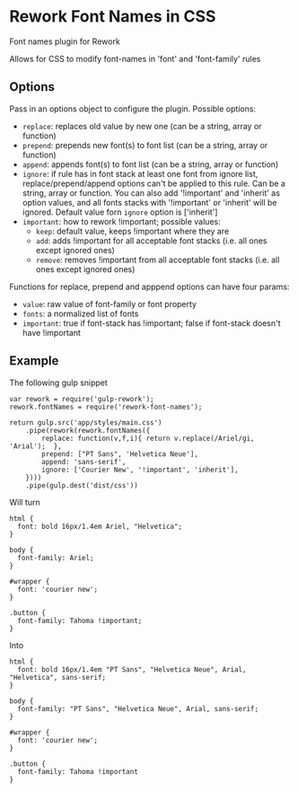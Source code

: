 Rework Font Names in CSS
======

Font names plugin for Rework

Allows for CSS to modify font-names in 'font' and 'font-family' rules

## Options

Pass in an options object to configure the plugin. Possible options:

* `replace`: replaces old value by new one (can be a string, array or function)
* `prepend`: prepends new font(s) to font list (can be a string, array or function)
* `append`: appends font(s) to font list (can be a string, array or function)
* `ignore`: if rule has in font stack at least one font from ignore list, replace/prepend/append options can't be applied to this rule. Can be a string, array or function. You can also add '!important' and 'inherit' as option values, and all fonts stacks with '!important' or 'inherit' will be ignored. Default value forn `ignore` option is ['inherit'] 
* `important`: how to rework !important;  possible values:
  * `keep`: default value, keeps !important where they are
  * `add`: adds !important for all acceptable font stacks (i.e. all ones except ignored ones)
  * `remove`: removes !important from all acceptable font stacks (i.e. all ones except ignored ones)

Functions for replace, prepend and apppend options can have four params:
* `value`: raw value of font-family or font property
* `fonts`: a normalized list of fonts
* `important`: true if font-stack has !important; false if font-stack doesn't have !important

## Example 

The following gulp snippet

    var rework = require('gulp-rework');
    rework.fontNames = require('rework-font-names');
 
    return gulp.src('app/styles/main.css')
        .pipe(rework(rework.fontNames({
            replace: function(v,f,i){ return v.replace(/Ariel/gi, 'Arial');  },
            prepend: ["PT Sans", 'Helvetica Neue'],
            append: 'sans-serif',
            ignore: ['Courier New', '!important', 'inherit'],
        })))
        .pipe(gulp.dest('dist/css'))
 
Will turn

    html {
      font: bold 16px/1.4em Ariel, "Helvetica";
    }
    
    body {
      font-family: Ariel; 
    }
    
    #wrapper {
      font: 'courier new';
    }
    
    .button {
      font-family: Tahoma !important;
    }
    
Into 

    html {
      font: bold 16px/1.4em "PT Sans", "Helvetica Neue", Arial, "Helvetica", sans-serif;
    }
    
    body {
      font-family: "PT Sans", "Helvetica Neue", Arial, sans-serif; 
    }
    
    #wrapper {
      font: 'courier new';
    }
    
    .button {
      font-family: Tahoma !important
    }